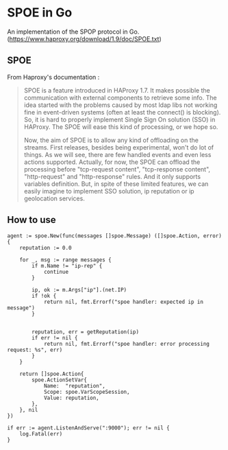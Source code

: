 # SPOE in Go

An implementation of the SPOP protocol in Go. (https://www.haproxy.org/download/1.9/doc/SPOE.txt)

## SPOE

From Haproxy's documentation :

> SPOE is a feature introduced in HAProxy 1.7. It makes possible the
> communication with external components to retrieve some info. The idea started
> with the problems caused by most ldap libs not working fine in event-driven
> systems (often at least the connect() is blocking). So, it is hard to properly
> implement Single Sign On solution (SSO) in HAProxy. The SPOE will ease this
> kind of processing, or we hope so.
>
> Now, the aim of SPOE is to allow any kind of offloading on the streams. First
> releases, besides being experimental, won't do lot of things. As we will see,
> there are few handled events and even less actions supported. Actually, for
> now, the SPOE can offload the processing before "tcp-request content",
> "tcp-response content", "http-request" and "http-response" rules. And it only
> supports variables definition. But, in spite of these limited features, we can
> easily imagine to implement SSO solution, ip reputation or ip geolocation
> services.


## How to use

```golang
agent := spoe.New(func(messages []spoe.Message) ([]spoe.Action, error) {
	reputation := 0.0

	for _, msg := range messages {
		if m.Name != "ip-rep" {
			continue
		}

		ip, ok := m.Args["ip"].(net.IP)
		if !ok {
			return nil, fmt.Errorf("spoe handler: expected ip in message")
		}


		reputation, err = getReputation(ip)
		if err != nil {
			return nil, fmt.Errorf("spoe handler: error processing request: %s", err)
		}
	}

	return []spoe.Action{
		spoe.ActionSetVar{
			Name:  "reputation",
			Scope: spoe.VarScopeSession,
			Value: reputation,
		},
	}, nil
})

if err := agent.ListenAndServe(":9000"); err != nil {
	log.Fatal(err)
}

```